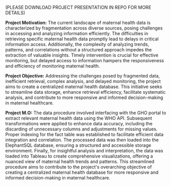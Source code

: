 (PLEASE DOWNLOAD PROJECT PRESENTATION IN REPO FOR MORE DETAILS)

**Project Motivation:** The current landscape of maternal health data is characterized by fragmentation across diverse sources, posing challenges in accessing and analyzing information efficiently. The difficulties in retrieving specific maternal health data promptly lead to delays in critical information access. Additionally, the complexity of analyzing trends, patterns, and correlations without a structured approach impedes the extraction of valuable insights. Timely intervention is crucial for effective monitoring, but delayed access to information hampers the responsiveness and efficiency of monitoring maternal health.

**Project Objective:** Addressing the challenges posed by fragmented data, inefficient retrieval, complex analysis, and delayed monitoring, the project aims to create a centralized maternal health database. This initiative seeks to streamline data storage, enhance retrieval efficiency, facilitate systematic analysis, and contribute to more responsive and informed decision-making in maternal healthcare.

**Project M.O:** The data procedure involved interfacing with the GHO portal to extract relevant maternal health data using the WHO API. Subsequent transformations were applied to enhance data
accuracy, including the discarding of unnecessary columns and adjustments for missing values. Proper indexing for the fact table was established to facilitate efficient data
integration and correlation. The processed data was then loaded into the ElephantSQL database, ensuring a structured and accessible storage environment. Finally, for insightful
analysis and interpretation, the data was loaded into Tableau to create comprehensive visualizations, offering a nuanced view of maternal health trends and patterns. 
This streamlined procedure aims to contribute to the project's overarching objective of creating a centralized maternal health database for more responsive and informed 
decision-making in maternal healthcare.





